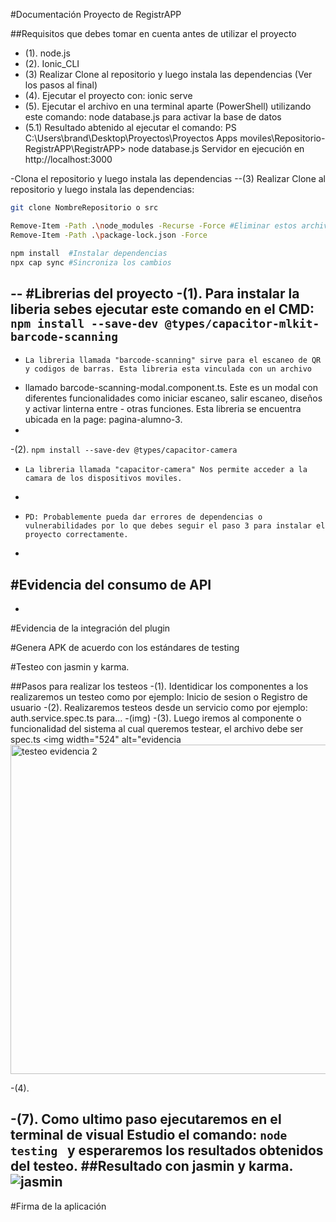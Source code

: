 #Documentación Proyecto de RegistrAPP

##Requisitos que debes tomar en cuenta antes de utilizar el proyecto

- (1). node.js 
- (2). Ionic_CLI
- (3)  Realizar Clone al repositorio y luego instala las dependencias (Ver los pasos al final)
- (4). Ejecutar el proyecto con: ionic serve
- (5). Ejecutar el archivo en una terminal aparte (PowerShell) utilizando este comando: node database.js para activar la base de datos
- (5.1) Resultado abtenido al ejecutar el comando: PS C:\Users\brand\Desktop\Proyectos\Proyectos Apps moviles\Repositorio-RegistrAPP\RegistrAPP> node database.js
                                          Servidor en ejecución en http://localhost:3000


-Clona el repositorio y luego instala las dependencias
--(3) Realizar Clone al repositorio y luego instala las dependencias: 

```bash
git clone NombreRepositorio o src

Remove-Item -Path .\node_modules -Recurse -Force #Eliminar estos archivos obligadamente  
Remove-Item -Path .\package-lock.json -Force 

npm install  #Instalar dependencias
npx cap sync #Sincroniza los cambios 
```
--
#Librerias del proyecto
-(1). Para instalar la liberia sebes ejecutar este comando en el CMD: ```npm install --save-dev @types/capacitor-mlkit-barcode-scanning ```
-    
-     La libreria llamada "barcode-scanning" sirve para el escaneo de QR y codigos de barras. Esta libreria esta vinculada con un archivo 
-    llamado barcode-scanning-modal.component.ts. Este es un modal con diferentes funcionalidades como iniciar escaneo, salir escaneo, diseños y activar linterna entre       -     otras funciones. Esta libreria se encuentra ubicada en la page: pagina-alumno-3.
-     
-(2). ```npm install --save-dev @types/capacitor-camera```
-     La libreria llamada "capacitor-camera" Nos permite acceder a la camara de los dispositivos moviles.
-    
-     PD: Probablemente pueda dar errores de dependencias o vulnerabilidades por lo que debes seguir el paso 3 para instalar el proyecto correctamente.
-    
#Evidencia del consumo de API 
-
-
#Evidencia de la integración del plugin


#Genera APK de acuerdo con los estándares de testing

#Testeo con jasmin y karma.

##Pasos para realizar los testeos
-(1). Identidicar los componentes a los realizaremos un testeo como por ejemplo: Inicio de sesion o Registro de usuario
-(2). Realizaremos testeos desde un servicio como por ejemplo: auth.service.spec.ts para...
-(img)
-(3). Luego iremos al componente o funcionalidad del sistema al cual queremos testear, el archivo debe ser spec.ts
<img width="524" alt="evidencia <img width="527" alt="testeo evidencia 2" src="https://github.com/user-attachments/assets/d8379cd5-cb4d-47b5-b5c8-a80080cce1f9" />

-(4).

-(7). Como ultimo paso ejecutaremos en el terminal de visual Estudio el comando: ``` node testing  ``` y esperaremos los resultados obtenidos del testeo.
##Resultado con jasmin y karma.
![jasmin](https://github.com/user-attachments/assets/8e80f764-ec4b-4130-942f-2fa43101bc62)
-
#Firma de la aplicación
